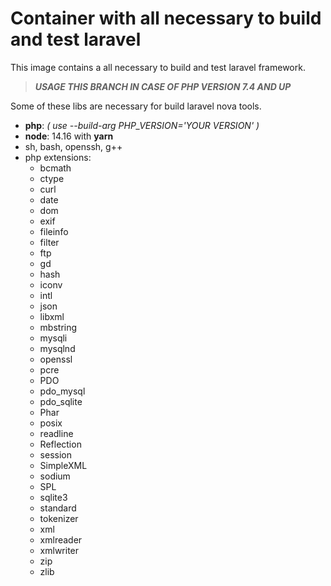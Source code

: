 # Container with all necessary to build and test laravel

This image contains a all necessary to build and test laravel framework.

> ***USAGE THIS BRANCH IN CASE OF PHP VERSION 7.4 AND UP***

Some of these libs are necessary for build laravel nova tools.

- **php**: *( use --build-arg PHP_VERSION='YOUR VERSION' )*
- **node**: 14.16 with **yarn**
- sh, bash, openssh, g++
- php extensions:
  - bcmath
  - ctype
  - curl
  - date
  - dom
  - exif
  - fileinfo
  - filter
  - ftp
  - gd
  - hash
  - iconv
  - intl
  - json
  - libxml
  - mbstring
  - mysqli
  - mysqlnd
  - openssl
  - pcre
  - PDO
  - pdo_mysql
  - pdo_sqlite
  - Phar
  - posix
  - readline
  - Reflection
  - session
  - SimpleXML
  - sodium
  - SPL
  - sqlite3
  - standard
  - tokenizer
  - xml
  - xmlreader
  - xmlwriter
  - zip
  - zlib
